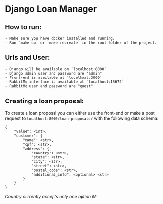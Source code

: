 # Django Loan Manager

## How to run:
    - Make sure you have docker installed and running.
    - Run `make up` or `make recreate` in the root folder of the project.

## Urls and User:
    - Django will be available on `localhost:8000`
    - Django admin user and password are "admin"
    - Front-end is available at `localhost:3000`
    - RabbitMq interface is available at `localhost:15672`
    - RabbitMq user and password are "guest"

## Creating a loan proposal:
To create a loan proposal you can either use the front-end or make a post request to `localhost:8000/loan-proposals/` with the following data schema:

```
{
    "value": <int>,
    "customer": {
        "name": <str>,
        "cpf": <str>,
        "address": {
            "country": <str>,
            "state": <str>,
            "city": <str>,
            "street": <str>,
            "postal_code": <str>,
            "additional_info": <optional> <str>
        }   
    }
}
```

*Country currently accepts only one option `BR`*